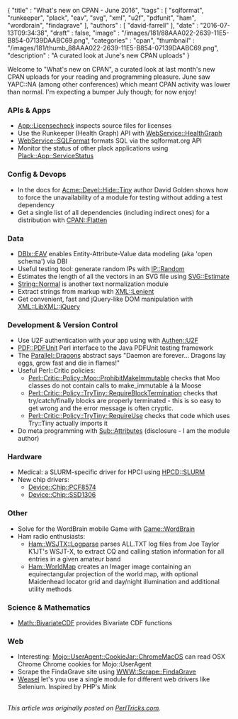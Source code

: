 {
   "title" : "What's new on CPAN - June 2016",
   "tags" : [
      "sqlformat",
      "runkeeper",
      "plack",
      "eav",
      "svg",
      "xml",
      "u2f",
      "pdfunit",
      "ham",
      "wordbrain",
      "findagrave"
   ],
   "authors" : [
      "david-farrell"
   ],
   "date" : "2016-07-13T09:34:38",
   "draft" : false,
   "image" : "/images/181/88AAA022-2639-11E5-B854-07139DAABC69.png",
   "categories" : "cpan",
   "thumbnail" : "/images/181/thumb_88AAA022-2639-11E5-B854-07139DAABC69.png",
   "description" : "A curated look at June's new CPAN uploads"
}


Welcome to "What's new on CPAN", a curated look at last month's new CPAN uploads for your reading and programming pleasure. June saw YAPC::NA (among other conferences) which meant CPAN activity was lower than normal. I'm expecting a bumper July though; for now enjoy!

### APIs & Apps
* [App::Licensecheck](https://metacpan.org/pod/App::Licensecheck) inspects source files for licenses
* Use the Runkeeper (Health Graph) API with [WebService::HealthGraph](https://metacpan.org/pod/WebService::HealthGraph)
* [WebService::SQLFormat](https://metacpan.org/pod/WebService::SQLFormat) formats SQL via the sqlformat.org API
* Monitor the status of other plack applications using [Plack::App::ServiceStatus](https://metacpan.org/pod/Plack::App::ServiceStatus)


### Config & Devops
* In the docs for [Acme::Devel::Hide::Tiny](https://metacpan.org/pod/Acme::Devel::Hide::Tiny) author David Golden shows how to force the unavailability of a module for testing without adding a test dependency
* Get a single list of all dependencies (including indirect ones) for a distribution with [CPAN::Flatten](https://metacpan.org/pod/CPAN::Flatten)


### Data
* [DBIx::EAV](https://metacpan.org/pod/DBIx::EAV) enables Entity-Attribute-Value data modeling (aka 'open schema') via DBI
* Useful testing tool: generate random IPs with [IP::Random](https://metacpan.org/pod/IP::Random)
* Estimates the length of all the vectors in an SVG file using [SVG::Estimate](https://metacpan.org/pod/SVG::Estimate)
* [String::Normal](https://metacpan.org/pod/String::Normal) is another text normalization module
* Extract strings from markup with [XML::Lenient](https://metacpan.org/pod/XML::Lenient)
* Get convenient, fast and jQuery-like DOM manipulation with [XML::LibXML::jQuery](https://metacpan.org/pod/XML::LibXML::jQuery)


### Development & Version Control
* Use U2F authentication with your app using with [Authen::U2F](https://metacpan.org/pod/Authen::U2F)
* [PDF::PDFUnit](https://metacpan.org/pod/PDF::PDFUnit) Perl interface to the Java PDFUnit testing framework
* The [Parallel::Dragons](https://metacpan.org/pod/Parallel::Dragons) abstract says "Daemon are forever... Dragons lay eggs, grow fast and die in flames!"
* Useful Perl::Critic policies:
  * [Perl::Critic::Policy::Moo::ProhibitMakeImmutable](https://metacpan.org/pod/Perl::Critic::Policy::Moo::ProhibitMakeImmutable) checks that Moo classes do not contain calls to make_immutable á la Moose
  * [Perl::Critic::Policy::TryTiny::RequireBlockTermination](https://metacpan.org/pod/Perl::Critic::Policy::TryTiny::RequireBlockTermination) checks that try/catch/finally blocks are properly terminated - this is so easy to get wrong and the error message is often cryptic.
  * [Perl::Critic::Policy::TryTiny::RequireUse](https://metacpan.org/pod/Perl::Critic::Policy::TryTiny::RequireUse) checks that code which uses Try::Tiny actually imports it
* Do meta programming with [Sub::Attributes](https://metacpan.org/pod/Sub::Attributes) (disclosure - I am the module author)


### Hardware
* Medical: a SLURM-specific driver for HPCI using [HPCD::SLURM](https://metacpan.org/pod/HPCD::SLURM)
* New chip drivers:
  * [Device::Chip::PCF8574](https://metacpan.org/pod/Device::Chip::PCF8574)
  * [Device::Chip::SSD1306](https://metacpan.org/pod/Device::Chip::SSD1306)


### Other
* Solve for the WordBrain mobile Game with [Game::WordBrain](https://metacpan.org/pod/Game::WordBrain)
* Ham radio enthusiasts:
  * [Ham::WSJTX::Logparse](https://metacpan.org/pod/Ham::WSJTX::Logparse) parses ALL.TXT log files from Joe Taylor K1JT's WSJT-X, to extract CQ and calling station information for all entries in a given amateur band
  * [Ham::WorldMap](https://metacpan.org/pod/Ham::WorldMap) creates an Imager image containing an equirectangular projection of the world map, with optional Maidenhead locator grid and day/night illumination and additional utility methods


### Science & Mathematics
* [Math::BivariateCDF](https://metacpan.org/pod/Math::BivariateCDF) provides Bivariate CDF functions


### Web
* Interesting: [Mojo::UserAgent::CookieJar::ChromeMacOS](https://metacpan.org/pod/Mojo::UserAgent::CookieJar::ChromeMacOS) can read OSX Chrome Chrome cookies for Mojo::UserAgent
* Scrape the FindaGrave site using [WWW::Scrape::FindaGrave](https://metacpan.org/pod/WWW::Scrape::FindaGrave)
* [Weasel](https://metacpan.org/pod/Weasel) let's you use a single module for different web drivers like Selenium. Inspired by PHP's Mink

\
*This article was originally posted on [PerlTricks.com](http://perltricks.com).*
